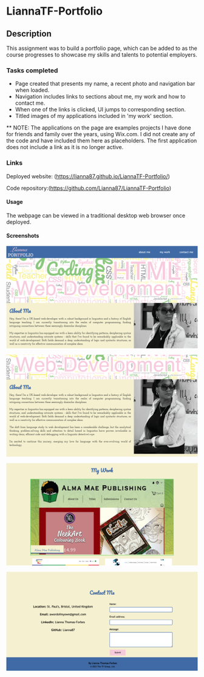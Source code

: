# LiannaTF-Portfolio


## Description

This assignment was to build a portfolio page, which can be added to as the course progresses to showcase my skills and talents to potential employers.


### Tasks completed
* Page created that presents my name, a recent photo and navigation bar when loaded.
* Navigation includes links to sections about me, my work and how to contact me.
* When one of the links is clicked, UI jumps to corresponding section.
* Titled images of my applications included in 'my work' section.

** NOTE:
The applications on the page are examples projects I have done for friends and family over the years, using Wix.com.
I did not create any of the code and have included them here as placeholders.
The first application does not include a link as it is no longer active.


### Links

Deployed website: (https://lianna87.github.io/LiannaTF-Portfolio/)

Code repository:(https://github.com/Lianna87/LiannaTF-Portfolio)


#### Usage

The webpage can be viewed in a traditional desktop web browser once deployed. 


#### Screenshots

![Portfolio image 1](app-screenshot-1.png)

![Portfolio image 2](app-screenshot-2.png)

![Portfolio image 3](app-screenshot-3.png)

![Portfolio image 4](app-screenshot-4.png)